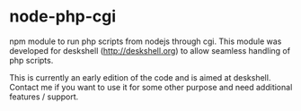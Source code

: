 node-php-cgi
============

npm module to run php scripts from nodejs through cgi. This module was developed for deskshell 
(http://deskshell.org) to allow seamless handling of php scripts.

This is currently an early edition of the code and is aimed at deskshell. 
Contact me if you want to use it for some other purpose and need additional features / support.

